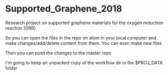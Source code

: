 # Supported_Graphene_2018
Research project on supported graphene materials for the oxygen reduction
reaction (ORR)

So you can open the files in the repo on atom in your local computer and
make changes/add/delete content from them. You can even make new files

Then you can push the changes to the master repo


I'm going to keep an unpacked copy of the workflow dir in the $PROJ_DATA folder
